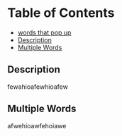 # Table of Contents

* [words that pop up](https://google.com)
* [Description](#description)
* [Multiple Words](#multiple-words)


## Description
fewahioafewhioafew


## Multiple Words
afwehioawfehoiawe